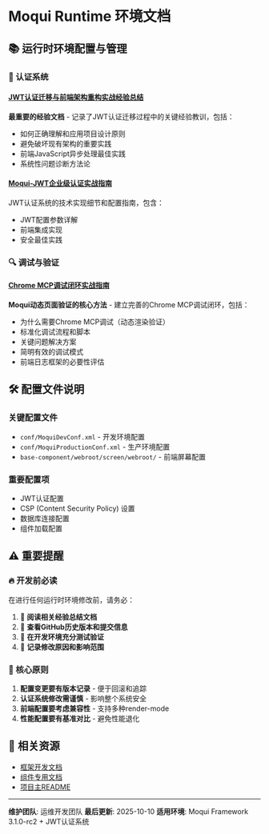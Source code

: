 # Moqui Runtime 环境文档

## 📚 运行时环境配置与管理

### 🔐 认证系统

#### [JWT认证迁移与前端架构重构实战经验总结](./JWT认证迁移与前端架构重构实战经验总结.md)
**最重要的经验文档** - 记录了JWT认证迁移过程中的关键经验教训，包括：
- 如何正确理解和应用项目设计原则
- 避免破坏现有架构的重要实践
- 前端JavaScript异步处理最佳实践
- 系统性问题诊断方法论

#### [Moqui-JWT企业级认证实战指南](./Moqui-JWT企业级认证实战指南.md)
JWT认证系统的技术实现细节和配置指南，包含：
- JWT配置参数详解
- 前端集成实现
- 安全最佳实践

### 🔍 调试与验证

#### [Chrome MCP调试闭环实战指南](./Chrome-MCP调试闭环实战指南.md)
**Moqui动态页面验证的核心方法** - 建立完善的Chrome MCP调试闭环，包括：
- 为什么需要Chrome MCP调试（动态渲染验证）
- 标准化调试流程和脚本
- 关键问题解决方案
- 简明有效的调试模式
- 前端日志框架的必要性评估

## 🛠️ 配置文件说明

### 关键配置文件
- `conf/MoquiDevConf.xml` - 开发环境配置
- `conf/MoquiProductionConf.xml` - 生产环境配置
- `base-component/webroot/screen/webroot/` - 前端屏幕配置

### 重要配置项
- JWT认证配置
- CSP (Content Security Policy) 设置
- 数据库连接配置
- 组件加载配置

## ⚠️ 重要提醒

### 🔥 开发前必读
在进行任何运行时环境修改前，请务必：
1. 📖 **阅读相关经验总结文档**
2. 📜 **查看GitHub历史版本和提交信息**
3. 🧪 **在开发环境充分测试验证**
4. 📝 **记录修改原因和影响范围**

### 🎯 核心原则
1. **配置变更要有版本记录** - 便于回滚和追踪
2. **认证系统修改需谨慎** - 影响整个系统安全
3. **前端配置要考虑兼容性** - 支持多种render-mode
4. **性能配置要有基准对比** - 避免性能退化

## 🔗 相关资源

- [框架开发文档](../docs/README.md)
- [组件专用文档](./component/)
- [项目主README](../README.md)

---

**维护团队**: 运维开发团队
**最后更新**: 2025-10-10
**适用环境**: Moqui Framework 3.1.0-rc2 + JWT认证系统